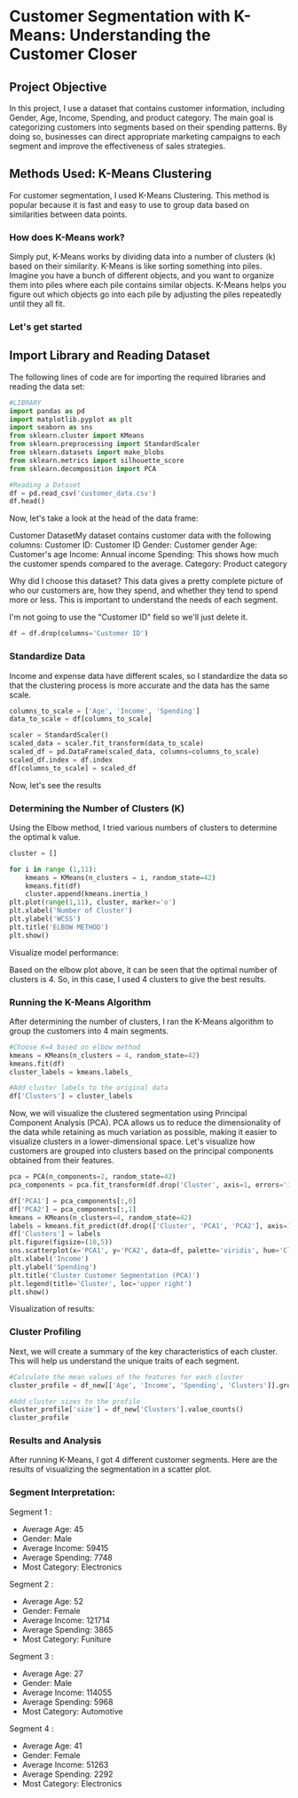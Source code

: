 # Customer Segmentation with K-Means: Understanding the Customer Closer

## Project Objective
In this project, I use a dataset that contains customer information, including Gender, Age, Income, Spending, and product category. The main goal is categorizing customers into segments based on their spending patterns. By doing so, businesses can direct appropriate marketing campaigns to each segment and improve the effectiveness of sales strategies.

## Methods Used: K-Means Clustering
For customer segmentation, I used K-Means Clustering. This method is popular because it is fast and easy to use to group data based on similarities between data points.
### How does K-Means work?
Simply put, K-Means works by dividing data into a number of clusters (k) based on their similarity. K-Means is like sorting something into piles. Imagine you have a bunch of different objects, and you want to organize them into piles where each pile contains similar objects. K-Means helps you figure out which objects go into each pile by adjusting the piles repeatedly until they all fit.

### Let's get started
## Import Library and Reading Dataset
The following lines of code are for importing the required libraries and reading the data set:

```python
#LIBRARY
import pandas as pd
import matplotlib.pyplot as plt
import seaborn as sns
from sklearn.cluster import KMeans
from sklearn.preprocessing import StandardScaler
from sklearn.datasets import make_blobs
from sklearn.metrics import silhouette_score
from sklearn.decomposition import PCA

#Reading a Dataset
df = pd.read_csv('customer_data.csv')
df.head()
```

Now, let's take a look at the head of the data frame:

Customer DatasetMy dataset contains customer data with the following columns:
Customer ID: Customer ID
Gender: Customer gender
Age: Customer's age
Income: Annual income
Spending: This shows how much the customer spends compared to the average.
Category: Product category

Why did I choose this dataset? This data gives a pretty complete picture of who our customers are, how they spend, and whether they tend to spend more or less. This is important to understand the needs of each segment.

I'm not going to use the "Customer ID" field so we'll just delete it.
```python
df = df.drop(columns='Customer ID')
```

### Standardize Data
Income and expense data have different scales, so I standardize the data so that the clustering process is more accurate and the data has the same scale.
```python
columns_to_scale = ['Age', 'Income', 'Spending']
data_to_scale = df[columns_to_scale]

scaler = StandardScaler()
scaled_data = scaler.fit_transform(data_to_scale)
scaled_df = pd.DataFrame(scaled_data, columns=columns_to_scale)
scaled_df.index = df.index
df[columns_to_scale] = scaled_df
```

Now, let's see the results

### Determining the Number of Clusters (K)
Using the Elbow method, I tried various numbers of clusters to determine the optimal k value.
```python
cluster = []

for i in range (1,11):
    kmeans = KMeans(n_clusters = i, random_state=42)
    kmeans.fit(df)
    cluster.append(kmeans.inertia_)
plt.plot(range(1,11), cluster, marker='o')
plt.xlabel('Number of Cluster')
plt.ylabel('WCSS')
plt.title('ELBOW METHOD')
plt.show()
```
Visualize model performance:

Based on the elbow plot above, it can be seen that the optimal number of clusters is 4. So, in this case, I used 4 clusters to give the best results.

### Running the K-Means Algorithm
After determining the number of clusters, I ran the K-Means algorithm to group the customers into 4 main segments.
```python
#Choose K=4 based on elbow method 
kmeans = KMeans(n_clusters = 4, random_state=42)
kmeans.fit(df)
cluster_labels = kmeans.labels_

#Add cluster labels to the original data
df['Clusters'] = cluster_labels
```

Now, we will visualize the clustered segmentation using Principal Component Analysis (PCA). PCA allows us to reduce the dimensionality of the data while retaining as much variation as possible, making it easier to visualize clusters in a lower-dimensional space.
Let's visualize how customers are grouped into clusters based on the principal components obtained from their features.
```python
pca = PCA(n_components=2, random_state=42)
pca_components = pca.fit_transform(df.drop('Cluster', axis=1, errors='ignore'))

df['PCA1'] = pca_components[:,0]
df['PCA2'] = pca_components[:,1]
kmeans = KMeans(n_clusters=4, random_state=42)
labels = kmeans.fit_predict(df.drop(['Cluster', 'PCA1', 'PCA2'], axis=1, errors='ignore'))
df['Clusters'] = labels 
plt.figure(figsize=(10,5))
sns.scatterplot(x='PCA1', y='PCA2', data=df, palette='viridis', hue='Clusters')
plt.xlabel('Income')
plt.ylabel('Spending')
plt.title('Cluster Customer Segmentation (PCA)')
plt.legend(title='Cluster', loc='upper right')
plt.show()
```

Visualization of results:


### Cluster Profiling 
Next, we will create a summary of the key characteristics of each cluster. This will help us understand the unique traits of each segment.
```python
#Calculate the mean values of the features for each cluster
cluster_profile = df_new[['Age', 'Income', 'Spending', 'Clusters']].groupby('Clusters').mean()

#Add cluster sizes to the profile
cluster_profile['size'] = df_new['Clusters'].value_counts()
cluster_profile
```

### Results and Analysis
After running K-Means, I got 4 different customer segments. Here are the results of visualizing the segmentation in a scatter plot.
### Segment Interpretation:
Segment 1 :
- Average Age: 45 
- Gender: Male 
- Average Income: 59415 
- Average Spending: 7748 
- Most Category: Electronics

Segment 2 : 
- Average Age: 52 
- Gender: Female 
- Average Income: 121714 
- Average Spending: 3865 
- Most Category: Funiture

Segment 3 : 
- Average Age: 27 
- Gender: Male 
- Average Income: 114055 
- Average Spending: 5968 
- Most Category: Automotive

Segment 4 : 
- Average Age: 41 
- Gender: Female 
- Average Income: 51263 
- Average Spending: 2292 
- Most Category: Electronics
